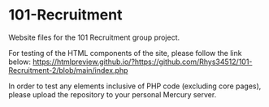 # 101-Recruitment
Website files for the 101 Recruitment group project.

For testing of the HTML components of the site, please follow the link below:
https://htmlpreview.github.io/?https://github.com/Rhys34512/101-Recruitment-2/blob/main/index.php

In order to test any elements inclusive of PHP code (excluding core pages), please upload the repository to your personal Mercury server.
